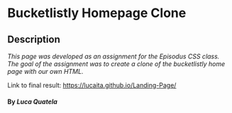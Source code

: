 # Bucketlistly Homepage Clone

## Description

_This page was developed as an assignment for the Episodus CSS class._
_The goal of the assignment was to create a clone of the bucketlistly home page with our own HTML._

Link to final result: https://lucaita.github.io/Landing-Page/

#### By _**Luca Quatela**_
